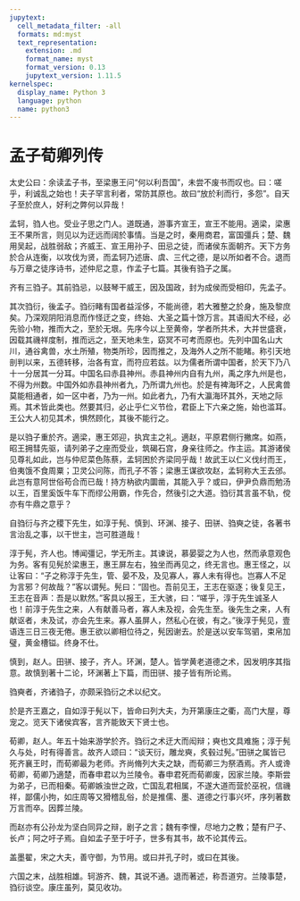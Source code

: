 ```yaml
---
jupytext:
  cell_metadata_filter: -all
  formats: md:myst
  text_representation:
    extension: .md
    format_name: myst
    format_version: 0.13
    jupytext_version: 1.11.5
kernelspec:
  display_name: Python 3
  language: python
  name: python3
---
```

# 孟子荀卿列传

太史公曰：余读孟子书，至梁惠王问“何以利吾国”，未尝不废书而叹也。曰：嗟乎，利诚乱之始也！夫子罕言利者，常防其原也。故曰“放於利而行，多怨”。自天子至於庶人，好利之弊何以异哉！

孟轲，驺人也。受业子思之门人。道既通，游事齐宣王，宣王不能用。適梁，梁惠王不果所言，则见以为迂远而阔於事情。当是之时，秦用商君，富国彊兵；楚、魏用吴起，战胜弱敌；齐威王、宣王用孙子、田忌之徒，而诸侯东面朝齐。天下方务於合从连衡，以攻伐为贤，而孟轲乃述唐、虞、三代之德，是以所如者不合。退而与万章之徒序诗书，述仲尼之意，作孟子七篇。其後有驺子之属。

齐有三驺子。其前驺忌，以鼓琴干威王，因及国政，封为成侯而受相印，先孟子。

其次驺衍，後孟子。驺衍睹有国者益淫侈，不能尚德，若大雅整之於身，施及黎庶矣。乃深观阴阳消息而作怪迂之变，终始、大圣之篇十馀万言。其语闳大不经，必先验小物，推而大之，至於无垠。先序今以上至黄帝，学者所共术，大并世盛衰，因载其禨祥度制，推而远之，至天地未生，窈冥不可考而原也。先列中国名山大川，通谷禽兽，水土所殖，物类所珍，因而推之，及海外人之所不能睹。称引天地剖判以来，五德转移，治各有宜，而符应若兹。以为儒者所谓中国者，於天下乃八十一分居其一分耳。中国名曰赤县神州。赤县神州内自有九州，禹之序九州是也，不得为州数。中国外如赤县神州者九，乃所谓九州也。於是有裨海环之，人民禽兽莫能相通者，如一区中者，乃为一州。如此者九，乃有大瀛海环其外，天地之际焉。其术皆此类也。然要其归，必止乎仁义节俭，君臣上下六亲之施，始也滥耳。王公大人初见其术，惧然顾化，其後不能行之。

是以驺子重於齐。適梁，惠王郊迎，执宾主之礼。適赵，平原君侧行撇席。如燕，昭王拥彗先驱，请列弟子之座而受业，筑碣石宫，身亲往师之。作主运。其游诸侯见尊礼如此，岂与仲尼菜色陈蔡，孟轲困於齐梁同乎哉！故武王以仁义伐纣而王，伯夷饿不食周粟；卫灵公问陈，而孔子不答；梁惠王谋欲攻赵，孟轲称大王去邠。此岂有意阿世俗苟合而已哉！持方枘欲内圜凿，其能入乎？或曰，伊尹负鼎而勉汤以王，百里奚饭牛车下而缪公用霸，作先合，然後引之大道。驺衍其言虽不轨，傥亦有牛鼎之意乎？

自驺衍与齐之稷下先生，如淳于髡、慎到、环渊、接子、田骈、驺奭之徒，各著书言治乱之事，以干世主，岂可胜道哉！

淳于髡，齐人也。博闻彊记，学无所主。其谏说，慕晏婴之为人也，然而承意观色为务。客有见髡於梁惠王，惠王屏左右，独坐而再见之，终无言也。惠王怪之，以让客曰：“子之称淳于先生，管、晏不及，及见寡人，寡人未有得也。岂寡人不足为言邪？何故哉？”客以谓髡。髡曰：“固也。吾前见王，王志在驱逐；後复见王，王志在音声：吾是以默然。”客具以报王，王大骇，曰：“嗟乎，淳于先生诚圣人也！前淳于先生之来，人有献善马者，寡人未及视，会先生至。後先生之来，人有献讴者，未及试，亦会先生来。寡人虽屏人，然私心在彼，有之。”後淳于髡见，壹语连三日三夜无倦。惠王欲以卿相位待之，髡因谢去。於是送以安车驾驷，束帛加璧，黄金槽镒。终身不仕。

慎到，赵人。田骈、接子，齐人。环渊，楚人。皆学黄老道德之术，因发明序其指意。故慎到著十二论，环渊著上下篇，而田骈、接子皆有所论焉。

驺奭者，齐诸驺子，亦颇采驺衍之术以纪文。

於是齐王嘉之，自如淳于髡以下，皆命曰列大夫，为开第康庄之衢，高门大屋，尊宠之。览天下诸侯宾客，言齐能致天下贤士也。

荀卿，赵人。年五十始来游学於齐。驺衍之术迂大而闳辩；奭也文具难施；淳于髡久与处，时有得善言。故齐人颂曰：“谈天衍，雕龙奭，炙毂过髡。”田骈之属皆已死齐襄王时，而荀卿最为老师。齐尚脩列大夫之缺，而荀卿三为祭酒焉。齐人或谗荀卿，荀卿乃適楚，而春申君以为兰陵令。春申君死而荀卿废，因家兰陵。李斯尝为弟子，已而相秦。荀卿嫉浊世之政，亡国乱君相属，不遂大道而营於巫祝，信禨祥，鄙儒小拘，如庄周等又猾稽乱俗，於是推儒、墨、道德之行事兴坏，序列著数万言而卒。因葬兰陵。

而赵亦有公孙龙为坚白同异之辩，剧子之言；魏有李悝，尽地力之教；楚有尸子、长卢；阿之吁子焉。自如孟子至于吁子，世多有其书，故不论其传云。

盖墨翟，宋之大夫，善守御，为节用。或曰并孔子时，或曰在其後。

六国之末，战胜相雄。轲游齐、魏，其说不通。退而著述，称吾道穷。兰陵事楚，驺衍谈空。康庄虽列，莫见收功。
